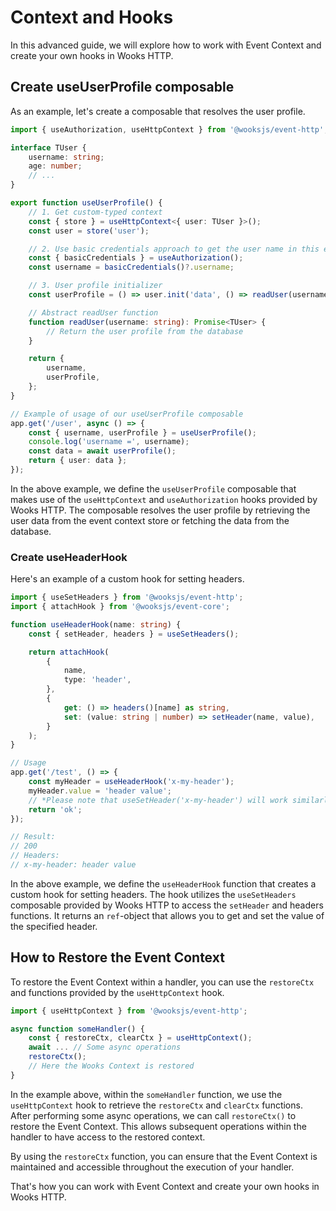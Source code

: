 # Context and Hooks

In this advanced guide, we will explore how to work with Event Context and create your own hooks in Wooks HTTP.

## Create useUserProfile composable

As an example, let's create a composable that resolves the user profile.

```ts
import { useAuthorization, useHttpContext } from '@wooksjs/event-http';

interface TUser {
    username: string;
    age: number;
    // ...
}

export function useUserProfile() {
    // 1. Get custom-typed context
    const { store } = useHttpContext<{ user: TUser }>();
    const user = store('user');

    // 2. Use basic credentials approach to get the user name in this example
    const { basicCredentials } = useAuthorization();
    const username = basicCredentials()?.username;

    // 3. User profile initializer
    const userProfile = () => user.init('data', () => readUser(username))

    // Abstract readUser function
    function readUser(username: string): Promise<TUser> {
        // Return the user profile from the database
    }

    return {
        username,
        userProfile,
    };
}

// Example of usage of our useUserProfile composable
app.get('/user', async () => {
    const { username, userProfile } = useUserProfile();
    console.log('username =', username);
    const data = await userProfile();
    return { user: data };
});
```

In the above example, we define the `useUserProfile` composable that makes use of the `useHttpContext` and `useAuthorization` hooks provided by Wooks HTTP.
The composable resolves the user profile by retrieving the user data from the event context store or fetching the data from the database.

### Create useHeaderHook

Here's an example of a custom hook for setting headers.

```ts
import { useSetHeaders } from '@wooksjs/event-http';
import { attachHook } from '@wooksjs/event-core';

function useHeaderHook(name: string) {
    const { setHeader, headers } = useSetHeaders();

    return attachHook(
        {
            name,
            type: 'header',
        },
        {
            get: () => headers()[name] as string,
            set: (value: string | number) => setHeader(name, value),
        }
    );
}

// Usage
app.get('/test', () => {
    const myHeader = useHeaderHook('x-my-header');
    myHeader.value = 'header value';
    // *Please note that useSetHeader('x-my-header') will work similarly*
    return 'ok';
});

// Result:
// 200
// Headers:
// x-my-header: header value
```

In the above example, we define the `useHeaderHook` function that creates a custom hook for setting headers.
The hook utilizes the `useSetHeaders` composable provided by Wooks HTTP to access the `setHeader` and headers functions.
It returns an `ref`-object that allows you to get and set the value of the specified header.

## How to Restore the Event Context

To restore the Event Context within a handler, you can use the `restoreCtx` and functions provided by the `useHttpContext` hook.

```ts
import { useHttpContext } from '@wooksjs/event-http';

async function someHandler() {
    const { restoreCtx, clearCtx } = useHttpContext();
    await ... // Some async operations
    restoreCtx();
    // Here the Wooks Context is restored
}
```

In the example above, within the `someHandler` function, we use the `useHttpContext` hook to retrieve the `restoreCtx` and `clearCtx` functions.
After performing some async operations, we can call `restoreCtx()` to restore the Event Context.
This allows subsequent operations within the handler to have access to the restored context.

By using the `restoreCtx` function, you can ensure that the Event Context is maintained and accessible throughout the execution of your handler.

That's how you can work with Event Context and create your own hooks in Wooks HTTP.
